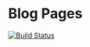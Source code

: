Blog Pages
==========

[![Build Status](https://travis-ci.org/OnceMore2020/oncemore2020.github.io.svg?branch=master)](https://travis-ci.org/OnceMore2020/oncemore2020.github.io)

